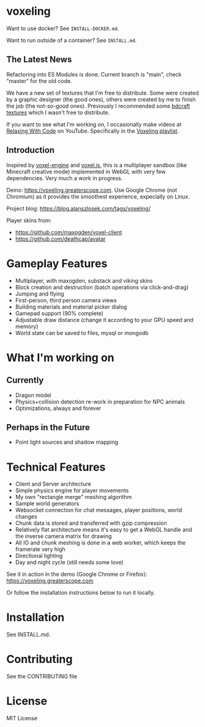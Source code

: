 voxeling
====

Want to use docker? See `INSTALL-DOCKER.md`.

Want to run outside of a container? See `INSTALL.md`.

## The Latest News

Refactoring into ES Modules is done. Current branch is "main", check "master" for the old code.

We have a new set of textures that I'm free to distribute. Some were created by a graphic designer (the good ones), others were created by me to finish the job (the not-so-good ones). Previously I recommended some [bdcraft textures](http://bdcraft.net/purebdcraft-minetest) which I wasn't free to distribute.

If you want to see what I'm working on, I occasionally make videos at [Relaxing With Code](https://www.youtube.com/channel/UCtuuC26V9NnEcdSKpIP15hw) on YouTube. Specifically in the [Voxeling playlist](https://www.youtube.com/playlist?list=PLGonE3T1sorRgdHNBGhpjUojdChc5CSD0).

## Introduction

Inspired by [voxel-engine](https://github.com/maxogden/voxel-engine) and [voxel.js](http://voxeljs.com), this is a multiplayer sandbox (like Minecraft creative mode) implemented in WebGL with very few dependencies. Very much a work in progress.

Demo: https://voxeling.greaterscope.com. Use Google Chrome (not Chromium) as it provides the smoothest experience, expecially on Linux.

Project blog: https://blog.alanszlosek.com/tags/voxeling/

Player skins from:

* https://github.com/maxogden/voxel-client
* https://github.com/deathcap/avatar


# Gameplay Features

* Multiplayer, with maxogden, substack and viking skins
* Block creation and destruction (batch operations via click-and-drag)
* Jumping and flying
* First-person, third person camera views
* Building materials and material picker dialog
* Gamepad support (90% complete)
* Adjustable draw distance (change it according to your GPU speed and memory)
* World state can be saved to files, mysql or mongodb


# What I'm working on

## Currently

* Dragon model
* Physics+collision detection re-work in preparation for NPC animals
* Optimizations, always and forever

## Perhaps in the Future 

* Point light sources and shadow mapping

# Technical Features

* Client and Server architecture
* Simple physics engine for player movements
* My own "rectangle merge" meshing algorithm
* Sample world generators
* Websocket connection for chat messages, player positions, world changes
* Chunk data is stored and transferred with gzip compression
* Relatively flat architecture means it's easy to get a WebGL handle and the inverse camera matrix for drawing
* All IO and chunk meshing is done in a web worker, which keeps the framerate very high
* Directional lighting
* Day and night cycle (still needs some love)

See it in action in the demo (Google Chrome or Firefox): https://voxeling.greaterscope.com

Or follow the installation instructions below to run it locally.


# Installation

See INSTALL.md.

Contributing
====

See the CONTRIBUTING file


License
====

MIT License
